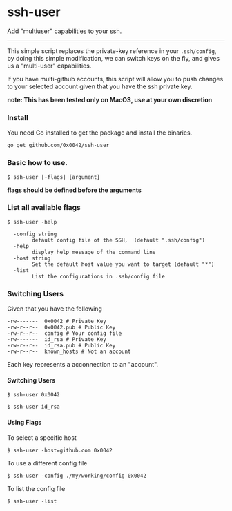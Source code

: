 # ssh-user

Add "multiuser" capabilities to your ssh.

---
This simple script replaces the private-key reference in your `.ssh/config`, by doing this
simple modification, we can switch keys on the fly, and gives us a "multi-user" capabilities.

If you have multi-github accounts, this script will allow you to push changes to your selected account
given that you have the ssh private key.

__note: This has been tested only on MacOS, use at your own discretion__ 

### Install
You need Go installed to get the package and install the binaries.
```shell script
go get github.com/0x0042/ssh-user
```

### Basic how to use.
```shell script
$ ssh-user [-flags] [argument]
```
__flags should be defined before the arguments__

### List all available flags
```shell script
$ ssh-user -help
```
```shell script
  -config string
        default config file of the SSH,  (default ".ssh/config")
  -help
        display help message of the command line
  -host string
        Set the default host value you want to target (default "*")
  -list
        List the configurations in .ssh/config file
```

### Switching Users
Given that you have the following
```shell script
-rw-------  0x0042 # Private Key
-rw-r--r--  0x0042.pub # Public Key
-rw-r--r--  config # Your config file
-rw-------  id_rsa # Private Key
-rw-r--r--  id_rsa.pub # Public Key
-rw-r--r--  known_hosts # Not an account
```
Each key represents a acconnection to an "account".

#### Switching Users
```shell script
$ ssh-user 0x0042
```

```shell script
$ ssh-user id_rsa
```

#### Using Flags

To select a specific host
```shell script
$ ssh-user -host=github.com 0x0042
```

To use a different config file
```shell script
$ ssh-user -config ./my/working/config 0x0042
```

To list the config file
```shell script
$ ssh-user -list
```
